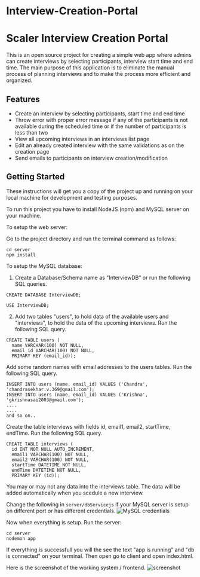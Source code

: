 # Interview-Creation-Portal

# Scaler Interview Creation Portal

This is an open source project for creating a simple web app where admins can create interviews by selecting participants, interview start time and end time. The main purpose of this application is to eliminate the manual process of planning interviews and to make the process more efficient and organized.

## Features

- Create an interview by selecting participants, start time and end time
- Throw error with proper error message if any of the participants is not available during the scheduled time or if the number of participants is less than two
- View all upcoming interviews in an interviews list page
- Edit an already created interview with the same validations as on the creation page
- Send emails to participants on interview creation/modification

## Getting Started

These instructions will get you a copy of the project up and running on your local machine for development and testing purposes.


To run this project you have to install NodeJS (npm) and MySQL server on your machine.

To setup the web server:

Go to the project directory and run the terminal command as follows:
```
cd server
npm install
```
To setup the MySQL database:

1. Create a Database/Schema name as "InterviewDB" or run the following SQL queries.
```
CREATE DATABASE InterviewDB;
```
```
USE InterviewDB;
```
2. Add two tables "users", to hold data of the available users and "interviews", to hold the data of the upcoming interviews. Run the following SQL query.
  ```
  CREATE TABLE users (
    name VARCHAR(100) NOT NULL,
    email_id VARCHAR(100) NOT NULL,
    PRIMARY KEY (email_id));
  ```
Add some random names with email addresses to the users tables. Run the following SQL query.
```
INSERT INTO users (name, email_id) VALUES ('Chandra', 'chandrasekhar.v.369@gmail.com');
INSERT INTO users (name, email_id) VALUES ('Krishna', 'gkrishnasai2003@gmail.com');
....
....
and so on..
```
Create the table interviews with fields id, email1, email2, startTime, endTime. Run the following SQL query.
```
CREATE TABLE interviews (
  id INT NOT NULL AUTO_INCREMENT,
  email1 VARCHAR(100) NOT NULL,
  email2 VARCHAR(100) NOT NULL,
  startTime DATETIME NOT NULL,
  endTime DATETIME NOT NULL,
  PRIMARY KEY (id));
```
You may or may not any data into the interviews table. The data will be added automatically when you scedule a new interview.

Change the following in ```server/dbServicejs``` if your MySQL server is setup on different port or has different credentials.
![MySQL credentials](https://i.paste.pics/9WL5X.png)

Now when everything is setup. Run the server:
```
cd server
nodemon app
```
If everything is successfull you will the see the text "app is running" and "db is connected" on your terminal.
Then open go to client and open index.html. 

Here is the screenshot of the working system / frontend.
![screenshot](https://i.paste.pics/LUNUA.png)
